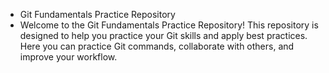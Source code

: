 - Git Fundamentals Practice Repository 
- Welcome to the Git Fundamentals Practice Repository! This repository is designed to help you practice your Git skills and apply best practices. Here you can practice Git commands, collaborate with others, and improve your workflow.
